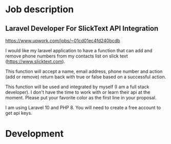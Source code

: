 # Job description

## Laravel Developer For SlickText API Integration

https://www.upwork.com/jobs/~01cd01ec4fd240bcdb

I would like my laravel application to have a function that can add and remove phone numbers from my contacts list on slick text (https://www.slicktext.com).

This function will accept a name, email address, phone number and action (add or remove) return back with true or false based on a successful action.

This function will be used and integrated by myself (I am a full stack developer). I don't have the time to work with or learn their api at the moment. Please put your favorite color as the first line in your proposal.

I am using Laravel 10 and PHP 8. You will need to create a free account to get api keys.

# Development
